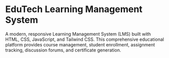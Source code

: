 # EduTech Learning Management System

A modern, responsive Learning Management System (LMS) built with HTML, CSS, JavaScript, and Tailwind CSS. This comprehensive educational platform provides course management, student enrollment, assignment tracking, discussion forums, and certificate generation.

